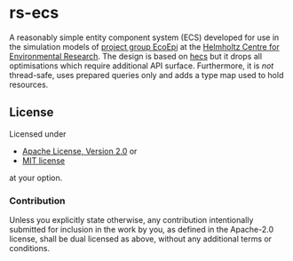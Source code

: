 # rs-ecs

A reasonably simple entity component system (ECS) developed for use in the simulation models of [project group EcoEpi](https://ecoepi.eu/) at the [Helmholtz Centre for Environmental Research](https://www.ufz.de/). The design is based on [hecs](https://github.com/Ralith/hecs) but it drops all optimisations which require additional API surface. Furthermore, it is _not_ thread-safe, uses prepared queries only and adds a type map used to hold resources.

## License

Licensed under

 * [Apache License, Version 2.0](LICENSE-APACHE) or
 * [MIT license](LICENSE-MIT)

at your option.

### Contribution

Unless you explicitly state otherwise, any contribution intentionally submitted for inclusion in the work by you, as defined in the Apache-2.0 license, shall be dual licensed as above, without any additional terms or conditions.
